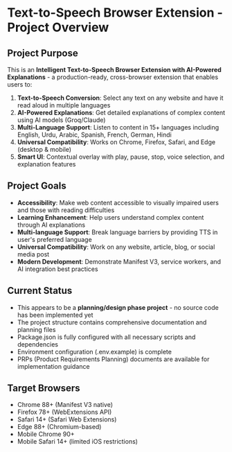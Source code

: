 # Text-to-Speech Browser Extension - Project Overview

## Project Purpose
This is an **Intelligent Text-to-Speech Browser Extension with AI-Powered Explanations** - a production-ready, cross-browser extension that enables users to:

1. **Text-to-Speech Conversion**: Select any text on any website and have it read aloud in multiple languages
2. **AI-Powered Explanations**: Get detailed explanations of complex content using AI models (Groq/Claude)
3. **Multi-Language Support**: Listen to content in 15+ languages including English, Urdu, Arabic, Spanish, French, German, Hindi
4. **Universal Compatibility**: Works on Chrome, Firefox, Safari, and Edge (desktop & mobile)
5. **Smart UI**: Contextual overlay with play, pause, stop, voice selection, and explanation features

## Project Goals
- **Accessibility**: Make web content accessible to visually impaired users and those with reading difficulties
- **Learning Enhancement**: Help users understand complex content through AI explanations
- **Multi-language Support**: Break language barriers by providing TTS in user's preferred language
- **Universal Compatibility**: Work on any website, article, blog, or social media post
- **Modern Development**: Demonstrate Manifest V3, service workers, and AI integration best practices

## Current Status
- This appears to be a **planning/design phase project** - no source code has been implemented yet
- The project structure contains comprehensive documentation and planning files
- Package.json is fully configured with all necessary scripts and dependencies
- Environment configuration (.env.example) is complete
- PRPs (Product Requirements Planning) documents are available for implementation guidance

## Target Browsers
- Chrome 88+ (Manifest V3 native)
- Firefox 78+ (WebExtensions API)  
- Safari 14+ (Safari Web Extensions)
- Edge 88+ (Chromium-based)
- Mobile Chrome 90+
- Mobile Safari 14+ (limited iOS restrictions)